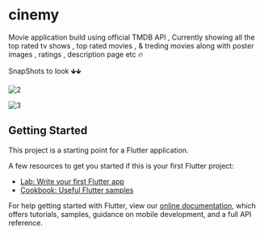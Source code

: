 # cinemy

Movie application build using official TMDB API , 
Currently showing all the top rated tv shows , top rated movies , & treding movies along with 
poster images , ratings , description page etc 🔥

SnapShots to look 🡻🡻

![2](https://user-images.githubusercontent.com/85099922/163788283-4959207b-b8bc-4fc7-b854-25323eda1d1c.png)

![3](https://user-images.githubusercontent.com/85099922/163788288-d71d3c94-be81-423c-86ac-688a1535926a.png)




## Getting Started

This project is a starting point for a Flutter application.

A few resources to get you started if this is your first Flutter project:

- [Lab: Write your first Flutter app](https://flutter.dev/docs/get-started/codelab)
- [Cookbook: Useful Flutter samples](https://flutter.dev/docs/cookbook)

For help getting started with Flutter, view our
[online documentation](https://flutter.dev/docs), which offers tutorials,
samples, guidance on mobile development, and a full API reference.
